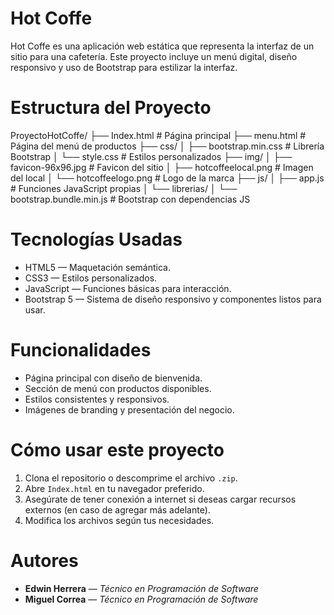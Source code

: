 
# Hot Coffe

Hot Coffe es una aplicación web estática que representa la interfaz de un sitio para una cafetería. Este proyecto incluye un menú digital, diseño responsivo y uso de Bootstrap para estilizar la interfaz.

# Estructura del Proyecto

ProyectoHotCoffe/
├── Index.html                    # Página principal
├── menu.html                    # Página del menú de productos
├── css/
│   ├── bootstrap.min.css        # Librería Bootstrap
│   └── style.css                # Estilos personalizados
├── img/
│   ├── favicon-96x96.jpg        # Favicon del sitio
│   ├── hotcoffeelocal.png       # Imagen del local
│   └── hotcoffeelogo.png        # Logo de la marca
├── js/
│   ├── app.js                   # Funciones JavaScript propias
│   └── librerias/
│       └── bootstrap.bundle.min.js # Bootstrap con dependencias JS

# Tecnologías Usadas

- HTML5 — Maquetación semántica.
- CSS3 — Estilos personalizados.
- JavaScript — Funciones básicas para interacción.
- Bootstrap 5 — Sistema de diseño responsivo y componentes listos para usar.

# Funcionalidades

- Página principal con diseño de bienvenida.
- Sección de menú con productos disponibles.
- Estilos consistentes y responsivos.
- Imágenes de branding y presentación del negocio.


# Cómo usar este proyecto

1. Clona el repositorio o descomprime el archivo `.zip`.
2. Abre `Index.html` en tu navegador preferido.
3. Asegúrate de tener conexión a internet si deseas cargar recursos externos (en caso de agregar más adelante).
4. Modifica los archivos según tus necesidades.

#  Autores

- **Edwin Herrera** — *Técnico en Programación de Software*
- **Miguel Correa** — *Técnico en Programación de Software*
